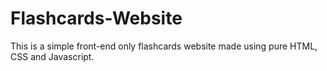 # Flashcards-Website
This is a simple front-end only flashcards website made using pure HTML, CSS and Javascript.

